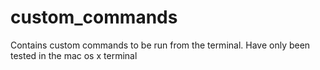 custom_commands
===============

Contains custom commands to be run from the terminal. Have only been tested in the mac os x terminal
